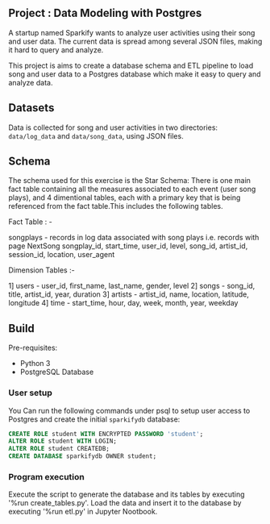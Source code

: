 ## Project : Data Modeling with Postgres

A startup named Sparkify wants to analyze user activities using their song and
user data. The current data is spread among several JSON files, making it hard
to query and analyze.

This project is aims to create a database schema and ETL pipeline to load song and user data to a
Postgres database which make it easy to query and analyze data.

## Datasets

Data is collected for song and user activities in two directories:
`data/log_data` and `data/song_data`, using JSON files.


## Schema

The schema used for this exercise is the Star Schema: There is one main fact table containing all the measures associated to each event (user song plays), and 4 dimentional tables, each with a primary key that is being referenced from the fact table.This includes the following tables.

Fact Table : -

songplays - records in log data associated with song plays i.e. records with page NextSong
            songplay_id, start_time, user_id, level, song_id, artist_id, session_id, location, user_agent

Dimension Tables :- 

1] users - user_id, first_name, last_name, gender, level
2] songs - song_id, title, artist_id, year, duration
3] artists - artist_id, name, location, latitude, longitude
4] time - start_time, hour, day, week, month, year, weekday


## Build
 
 Pre-requisites:

- Python 3
- PostgreSQL Database


### User setup

You Can run the following commands under psql to setup user access to
Postgres and create the initial `sparkifydb` database:

``` sql
CREATE ROLE student WITH ENCRYPTED PASSWORD 'student';
ALTER ROLE student WITH LOGIN;
ALTER ROLE student CREATEDB;
CREATE DATABASE sparkifydb OWNER student;

```
### Program execution
Execute the script to generate the database and its tables by executing '%run create_tables.py'.
Load the data and insert it to the database by executing '%run etl.py' in Jupyter Nootbook.



